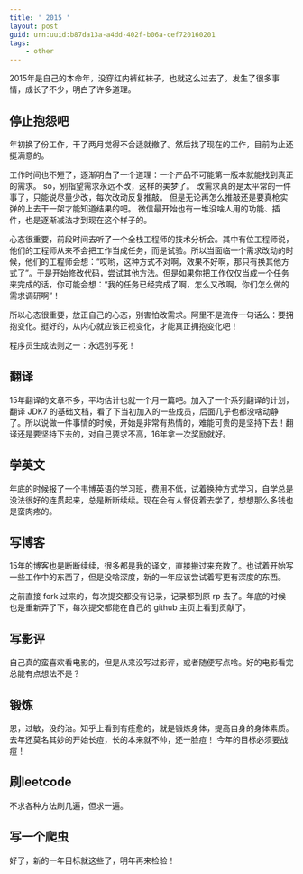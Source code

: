 ```yaml
---
title: ' 2015 '
layout: post
guid: urn:uuid:b87da13a-a4dd-402f-b06a-cef720160201
tags:
    - other
---
```



2015年是自己的本命年，没穿红内裤红袜子，也就这么过去了。发生了很多事情，成长了不少，明白了许多道理。


## 停止抱怨吧 ##
年初换了份工作，干了两月觉得不合适就撤了。然后找了现在的工作，目前为止还挺满意的。

工作时间也不短了，逐渐明白了一个道理：一个产品不可能第一版本就能找到真正的需求。
so，别指望需求永远不改，这样的美梦了。
改需求真的是太平常的一件事了，只能说尽量少改，每次改动反复推敲。
但是无论再怎么推敲还是要真枪实弹的上去干一架才能知道结果的吧。
微信最开始也有一堆没啥人用的功能、插件，也是逐渐减法才到现在这个样子的。

心态很重要，前段时间去听了一个全栈工程师的技术分析会。其中有位工程师说，他们的工程师从来不会把工作当成任务，而是试验。所以当面临一个需求改动的时候，他们的工程师会想：“哎哟，这种方式不对啊，效果不好啊，那只有换其他方式了”。于是开始修改代码，尝试其他方法。但是如果你把工作仅仅当成一个任务来完成的话，你可能会想：“我的任务已经完成了啊，怎么又改啊，你们怎么做的需求调研啊”！

所以心态很重要，放正自己的心态，别害怕改需求。阿里不是流传一句话么：要拥抱变化。挺好的，从内心就应该正视变化，才能真正拥抱变化吧！

程序员生成法则之一：永远别写死！


## 翻译 ##
15年翻译的文章不多，平均估计也就一个月一篇吧。加入了一个系列翻译的计划， 翻译 JDK7 的基础文档，看了下当初加入的一些成员，后面几乎也都没啥动静了。所以说做一件事情的时候，开始是非常有热情的，难能可贵的是坚持下去！翻译还是要坚持下去的，对自己要求不高，16年拿一次奖励就好。

## 学英文 ##
年底的时候报了一个韦博英语的学习班，费用不低，试着换种方式学习，自学总是没法很好的连贯起来，总是断断续续。现在会有人督促着去学了，想想那么多钱也是蛮肉疼的。

## 写博客 ##
15年的博客也是断断续续，很多都是我的译文，直接搬过来充数了。也试着开始写一些工作中的东西了，但是没啥深度，新的一年应该尝试着写更有深度的东西。

之前直接 fork 过来的，每次提交都没有记录，记录都到原 rp 去了。年底的时候也是重新弄了下，每次提交都能在自己的 github 主页上看到贡献了。

## 写影评 ##
自己真的蛮喜欢看电影的，但是从来没写过影评，或者随便写点啥。好的电影看完总能有点想法不是？

## 锻炼 ##
恩，过敏，没的治。知乎上看到有痊愈的，就是锻炼身体，提高自身的身体素质。
去年还莫名其妙的开始长痘，长的本来就不帅，还一脸痘！
今年的目标必须要战痘！

## 刷leetcode ##
不求各种方法刷几遍，但求一遍。


##  写一个爬虫 ##

好了，新的一年目标就这些了，明年再来检验！
